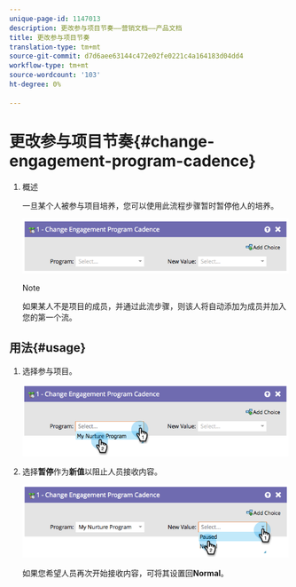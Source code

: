 ```yaml
---
unique-page-id: 1147013
description: 更改参与项目节奏——营销文档——产品文档
title: 更改参与项目节奏
translation-type: tm+mt
source-git-commit: d7d6aee63144c472e02fe0221c4a164183d04dd4
workflow-type: tm+mt
source-wordcount: '103'
ht-degree: 0%

---
```



# 更改参与项目节奏{#change-engagement-program-cadence}

1. 概述

   一旦某个人被参与项目培养，您可以使用此流程步骤暂时暂停他人的培养。

   ![](assets/image2014-9-22-14-3a48-3a53.png)

   >[!NOTE]
   >
   >如果某人不是项目的成员，并通过此流步骤，则该人将自动添加为成员并加入您的第一个流。

## 用法{#usage}

1. 选择参与项目。

   ![](assets/image2014-9-22-14-3a49-3a27.png)

1. 选择&#x200B;**暂停**&#x200B;作为&#x200B;**新值**&#x200B;以阻止人员接收内容。

   ![](assets/image2014-9-22-14-3a49-3a31.png)

   如果您希望人员再次开始接收内容，可将其设置回&#x200B;**Normal**。

